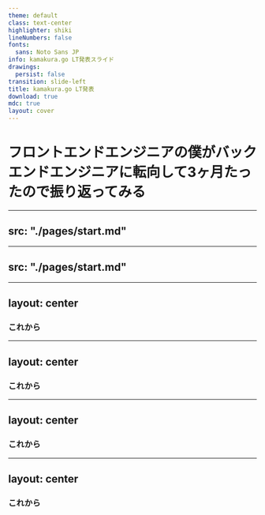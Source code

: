 ```yaml
---
theme: default
class: text-center
highlighter: shiki
lineNumbers: false
fonts:
  sans: Noto Sans JP
info: kamakura.go LT発表スライド
drawings:
  persist: false
transition: slide-left
title: kamakura.go LT発表
download: true
mdc: true
layout: cover
---
```


# フロントエンドエンジニアの僕がバックエンドエンジニアに転向して3ヶ月たったので振り返ってみる

<!-- TODO: アジェンダ -->
---
src: "./pages/start.md"
---

<!-- TODO: 自己紹介 -->
---
src: "./pages/start.md"
---

<!-- TODO: Go のバックエンドエンジニアになろうと思った理由 -->
---
layout: center
---

### これから

<!-- TODO: 勉強で使用した本や記事、動画など -->
---
layout: center
---

### これから

<!-- TODO: 難しかったポイント -->
---
layout: center
---

### これから

<!-- TODO: 実務に入って学んだこと -->
---
layout: center
---

### これから
